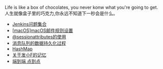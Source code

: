 Life is like a box of chocolates, you never konw what you're going to get.<br />人生就像盒子里的巧克力,你永远不知道下一秒会是什么。

* [Jenkins问题集合](https://github.com/shihujiang/blog/issues/7)
* [[macOS]macOS邮件规则设置](https://github.com/shihujiang/blog/issues/6)
* [@sessionattributes的使用](https://github.com/shihujiang/blog/issues/5)
* [消息队列的数据持久化过程](https://github.com/shihujiang/blog/issues/4)
* [HashMap](https://github.com/shihujiang/blog/issues/3)
* [关于发小F的记忆](https://github.com/shihujiang/blog/issues/1)
* [端到端 点到点](https://github.com/shihujiang/blog/issues/2)
